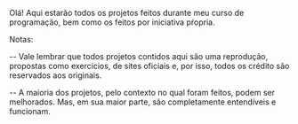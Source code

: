 Olá! Aqui estarão todos os projetos feitos durante meu curso de programação, bem como os feitos por iniciativa pŕopria.

Notas:

-- Vale lembrar que todos projetos contidos aqui são uma reprodução, propostas como exercícios, de sites oficiais e, por isso, todos os crédito são reservados aos originais.

-- A maioria dos projetos, pelo contexto no qual foram feitos, podem ser melhorados. Mas, em sua maior parte, são completamente entendíveis e funcionam.